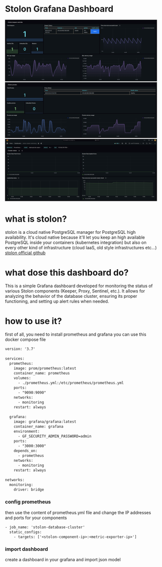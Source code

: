 # Stolon Grafana Dashboard
![Screenshot](screenshots/keeper.png) 
![Screenshot](screenshots/proxy.png)
![Screenshot](screenshots/cluster-status.png)

# what is stolon?
stolon is a cloud native PostgreSQL manager for PostgreSQL high availability. It's cloud native because it'll let you keep an high available PostgreSQL inside your containers (kubernetes integration) but also on every other kind of infrastructure (cloud IaaS, old style infrastructures etc...)
[stolon official github](https://github.com/sorintlab/stolon)

# what dose this dashboard do?
This is a simple Grafana dashboard developed for monitoring the status of various Stolon components (Keeper, Proxy, Sentinel, etc.). It allows for analyzing the behavior of the database cluster, ensuring its proper functioning, and setting up alert rules when needed.

# how to use it?
first of all, you need to install prometheus and grafana
you can use this docker compose file

```
version: '3.7'

services:
  prometheus:
    image: prom/prometheus:latest
    container_name: prometheus
    volumes:
      - ./prometheus.yml:/etc/prometheus/prometheus.yml
    ports:
      - "9090:9090"
    networks:
      - monitoring
    restart: always

  grafana:
    image: grafana/grafana:latest
    container_name: grafana
    environment:
      - GF_SECURITY_ADMIN_PASSWORD=admin
    ports:
      - "3000:3000"
    depends_on:
      - prometheus
    networks:
      - monitoring
    restart: always

networks:
  monitoring:
    driver: bridge

```
### config prometheus

then use the content of prometheus.yml file and change the IP addresses and ports for your components
```
- job_name: 'stolon-database-cluster'
  static_configs:
    - targets: ['<stolon-component-ip>:<metric-exporter-ip>']

```


### import dashboard
create a dashboard in your grafana and import json model
